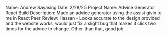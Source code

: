 Name: Andrew Sayasing 
Date: 2/28/25
Project Name: Advice Generator React Build 
Description: Made an advice generator using the assist givin to me in React
Peer Review: Hassan - Looks accurate to the design provided and the website works, would just fix a slight bug that makes it click two times for the advice to change. Other than that, good job.
